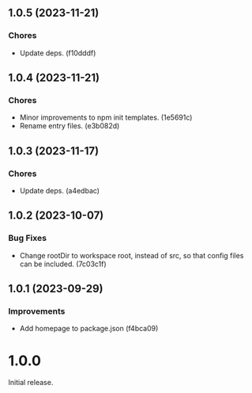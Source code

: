## 1.0.5 (2023-11-21)

### Chores

- Update deps. (f10dddf)

## 1.0.4 (2023-11-21)

### Chores

- Minor improvements to npm init templates. (1e5691c)
- Rename entry files. (e3b082d)

## 1.0.3 (2023-11-17)

### Chores

- Update deps. (a4edbac)

## 1.0.2 (2023-10-07)

### Bug Fixes

- Change rootDir to workspace root, instead of src, so that config files can be included. (7c03c1f)

## 1.0.1 (2023-09-29)

### Improvements

- Add homepage to package.json (f4bca09)

# 1.0.0

Initial release.
